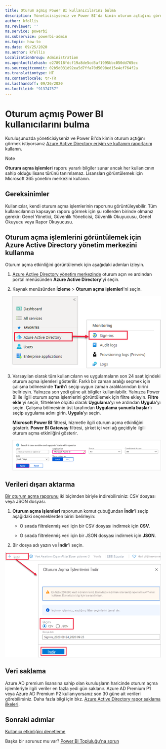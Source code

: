 ```yaml
---
title: Oturum açmış Power BI kullanıcılarını bulma
description: Yöneticisiyseniz ve Power BI'da kimin oturum açtığını görmek istiyorsanız Azure Active Directory erişim ve kullanım raporlarını kullanabilirsiniz.
author: kfollis
ms.reviewer: ''
ms.service: powerbi
ms.subservice: powerbi-admin
ms.topic: how-to
ms.date: 09/25/2020
ms.author: kfollis
LocalizationGroup: Administration
ms.openlocfilehash: e278918fdcf19a8de5cd5af1995bbc050dd765ec
ms.sourcegitcommit: 02b5d031d92ea5d7ffa70d5098ed15e4ef764f2a
ms.translationtype: HT
ms.contentlocale: tr-TR
ms.lasthandoff: 09/26/2020
ms.locfileid: "91374757"
---
```

# <a name="find-power-bi-users-that-have-signed-in"></a>Oturum açmış Power BI kullanıcılarını bulma

Kuruluşunuzda yöneticisiyseniz ve Power BI'da kimin oturum açtığını görmek istiyorsanız [Azure Active Directory erişim ve kullanım raporlarını](/azure/active-directory/reports-monitoring/concept-sign-ins) kullanın.

> [!NOTE]
> **Oturum açma işlemleri** raporu yararlı bilgiler sunar ancak her kullanıcının sahip olduğu lisans türünü tanımlamaz. Lisansları görüntülemek için Microsoft 365 yönetim merkezini kullanın.

## <a name="requirements"></a>Gereksinimler

Kullanıcılar, kendi oturum açma işlemlerinin raporunu görüntüleyebilir. Tüm kullanıcılarınızı kapsayan raporu görmek için şu rollerden birinde olmanız gerekir: Genel Yönetici, Güvenlik Yöneticisi, Güvenlik Okuyucusu, Genel Okuyucu veya Rapor Okuyucusu.

## <a name="use-the-azure-active-directory-admin-center-to-view-sign-ins"></a>Oturum açma işlemlerini görüntülemek için Azure Active Directory yönetim merkezini kullanma

Oturum açma etkinliğini görüntülemek için aşağıdaki adımları izleyin.

1. [Azure Active Directory yönetim merkezinde](https://aad.portal.azure.com) oturum açın ve ardından portal menüsünden **Azure Active Directory**'yi seçin.

1. Kaynak menüsünden **İzleme** > **Oturum açma işlemleri**'ni seçin.
   
    ![Azure Active Directory yönetim merkezinin ekran görüntüsü. Oturum açma işlemleri seçeneği vurgulanmış.](media/service-admin-access-usage/azure-portal-sign-ins.png)

1. Varsayılan olarak tüm kullanıcıların ve uygulamaların son 24 saat içindeki oturum açma işlemleri gösterilir. Farklı bir zaman aralığı seçmek için çalışma bölmesinde **Tarih**'i seçip uygun zaman aralıklarından birini belirleyin. Yalnızca son yedi güne ait bilgiler kullanılabilir. Yalnızca Power BI ile ilgili oturum açma işlemlerini görüntülemek için filtre ekleyin. **Filtre ekle**'yi seçin, filtreleme ölçütü olarak **Uygulama**'yı ve ardından **Uygula**'yı seçin. Çalışma bölmesinin üst tarafından **Uygulama şununla başlar**'ı seçip uygulama adını girin. **Uygula**’yı seçin.

    **Microsoft Power BI** filtresi, hizmetle ilgili oturum açma etkinliğini gösterir. **Power BI Gateway** filtresi, şirket içi veri ağ geçidiyle ilgili oturum açma etkinliğini gösterir.
   
    ![Oturum açma işlemleri filtresinin, Uygulamalar alanı vurgulanmış ekran görüntüsü.](media/service-admin-access-usage/sign-in-filter.png)

## <a name="export-the-data"></a>Verileri dışarı aktarma

[Bir oturum açma raporunu](/azure/active-directory/reports-monitoring/quickstart-download-sign-in-report) iki biçimden biriyle indirebilirsiniz: CSV dosyası veya JSON dosyası.

1. **Oturum açma işlemleri** raporunun komut çubuğundan **İndir**'i seçip aşağıdaki seçeneklerden birini belirleyin:

   * O sırada filtrelenmiş veri için bir CSV dosyası indirmek için **CSV**.

   * O sırada filtrelenmiş veri için bir JSON dosyası indirmek için **JSON**.

2. Bir dosya adı yazın ve **İndir**'i seçin.

![İndirme seçeneği vurgulanmış verileri dışarı aktarma özelliğinin ekran görüntüsü.](media/service-admin-access-usage/download-sign-in-data-csv.png)

## <a name="data-retention"></a>Veri saklama

Azure AD premium lisansına sahip olan kuruluşların haricinde oturum açma işlemleriyle ilgili veriler en fazla yedi gün saklanır. Azure AD Premium P1 veya Azure AD Premium P2 kullanıyorsanız son 30 güne ait verileri görebilirsiniz. Daha fazla bilgi için bkz. [Azure Active Directory rapor saklama ilkeleri](/azure/active-directory/reports-monitoring/reference-reports-data-retention).

## <a name="next-steps"></a>Sonraki adımlar

[Kullanıcı etkinliğini denetleme](service-admin-auditing.md)

Başka bir sorunuz mu var? [Power BI Topluluğu'na sorun](https://community.powerbi.com/)